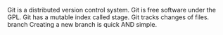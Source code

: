 Git is a distributed version control system.
Git is free software under the GPL.
Git has a mutable index called stage.
Git tracks changes of files.
branch
Creating a new branch is quick AND simple.
